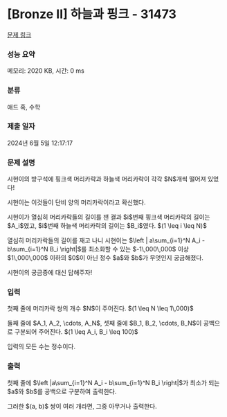 # [Bronze II] 하늘과 핑크 - 31473 

[문제 링크](https://www.acmicpc.net/problem/31473) 

### 성능 요약

메모리: 2020 KB, 시간: 0 ms

### 분류

애드 혹, 수학

### 제출 일자

2024년 6월 5일 12:17:17

### 문제 설명

<p>시현이의 방구석에 핑크색 머리카락과 하늘색 머리카락이 각각 $N$개씩 떨어져 있었다!</p>

<p>시현이는 이것들이 단비 양의 머리카락이라고 확신했다.</p>

<p>시현이가 열심히 머리카락들의 길이를 잰 결과 $i$번째 핑크색 머리카락의 길이는 $A_i$였고, $i$번째 하늘색 머리카락의 길이는 $B_i$였다. $(1 \leq i \leq N)$</p>

<p>열심히 머리카락들의 길이를 재고 나니 시현이는 $\left | a\sum_{i=1}^N A_i - b\sum_{i=1}^N B_i \right|$를 최소화할 수 있는 $-1\,000\,000$ 이상 $1\,000\,000$ 이하의 $0$이 아닌 정수 $a$와 $b$가 무엇인지 궁금해졌다.</p>

<p>시현이의 궁금증에 대신 답해주자!</p>

### 입력 

 <p>첫째 줄에 머리카락 쌍의 개수 $N$이 주어진다. $(1 \leq N \leq 1\,000)$</p>

<p>둘째 줄에 $A_1, A_2, \cdots, A_N$, 셋째 줄에 $B_1, B_2, \cdots, B_N$이 공백으로 구분되어 주어진다. $(1 \leq A_i, B_i \leq 100)$</p>

<p>입력의 모든 수는 정수이다.</p>

### 출력 

 <p>첫째 줄에 $\left |a\sum_{i=1}^N A_i - b\sum_{i=1}^N B_i \right|$가 최소가 되는 $a$와 $b$를 공백으로 구분하여 출력한다.</p>

<p>그러한 $(a, b)$ 쌍이 여러 개라면, 그중 아무거나 출력한다.</p>

